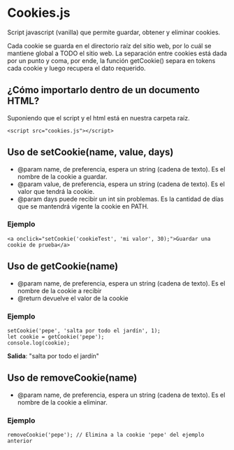 # Cookies.js

Script javascript (vanilla) que permite guardar, obtener y eliminar cookies.

Cada cookie se guarda en el directorio raíz del sitio web, por lo cuál se mantiene global a TODO el sitio web.
La separación entre cookies está dada por un punto y coma, por ende, la función getCookie() separa en tokens cada cookie y luego recupera el dato requerido.


## ¿Cómo importarlo dentro de un documento HTML?

Suponiendo que el script y el html está en nuestra carpeta raíz.
```
<script src="cookies.js"></script>
```

## Uso de setCookie(name, value, days)

* @param name, de preferencia, espera un string (cadena de texto). Es el nombre de la cookie a guardar.
* @param value, de preferencia, espera un string (cadena de texto). Es el valor que tendrá la cookie.
* @param days puede recibir un int sin problemas. Es la cantidad de días que se mantendrá vigente la cookie en PATH.

### Ejemplo
```
<a onclick="setCookie('cookieTest', 'mi valor', 30);">Guardar una cookie de prueba</a>
```

## Uso de getCookie(name)
* @param name, de preferencia, espera un string (cadena de texto). Es el nombre de la cookie a recibir
* @return devuelve el valor de la cookie

### Ejemplo
```
setCookie('pepe', 'salta por todo el jardín', 1);
let cookie = getCookie('pepe');
console.log(cookie);
```

**Salida**: "salta por todo el jardín"


## Uso de removeCookie(name)

* @param name, de preferencia, espera un string (cadena de texto). Es el nombre de la cookie a eliminar.

### Ejemplo
```
removeCookie('pepe'); // Elimina a la cookie 'pepe' del ejemplo anterior
```
